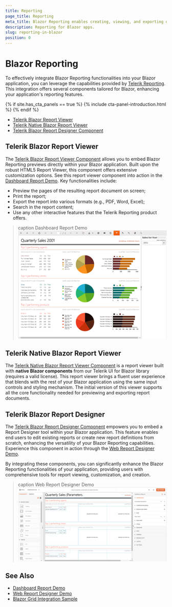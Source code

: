 ```yaml
---
title: Reporting
page_title: Reporting
meta_title: Blazor Reporting enables creating, viewing, and exporting dynamic reports in Blazor apps, combining .NET with web UI.
description: Reporting for Blazor apps.
slug: reporting-in-blazor
position: 0
---
```


# Blazor Reporting

To effectively integrate Blazor Reporting functionalities into your Blazor application, you can leverage the capabilities provided by [Telerik Reporting](https://www.telerik.com/products/reporting). This integration offers several components tailored for Blazor, enhancing your application's reporting features.

{% if site.has_cta_panels == true %}
{% include cta-panel-introduction.html %}
{% endif %}

* [Telerik Blazor Report Viewer](#telerik-blazor-report-viewer)
* [Telerik Native Blazor Report Viewer](#telerik-native-blazor-report-viewer)
* [Telerik Blazor Report Designer Component](#telerik-blazor-report-designer)

## Telerik Blazor Report Viewer

The [Telerik Blazor Report Viewer Component](https://docs.telerik.com/reporting/embedding-reports/display-reports-in-applications/web-application/blazor-report-viewer/overview) allows you to embed Blazor Reporting previews directly within your Blazor application. Built upon the robust HTML5 Report Viewer, this component offers extensive customization options. See this report viewer component into action in the [Dashboard Report Demo](https://demos.telerik.com/reporting/dashboard). Key functionalities include:

* Preview the pages of the resulting report document on screen;
* Print the report;
* Export the report into various formats (e.g., PDF, Word, Excel);
* Search in the report content;
* Use any other interactive features that the Telerik Reporting product offers.

>caption Dashboard Report Demo
![Blazor dashboard report demo](images/dashboard-report-demo.png)

## Telerik Native Blazor Report Viewer

The [Telerik Native Blazor Report Viewer Component](https://docs.telerik.com/reporting/embedding-reports/display-reports-in-applications/web-application/native-blazor-report-viewer/overview) is a report viewer built with **native Blazor components** from our Telerik UI for Blazor library (requires a valid license). This report viewer brings a fluent user experience that blends with the rest of your Blazor application using the same input controls and styling mechanism. The initial version of this viewer supports all the core functionality needed for previewing and exporting report documents.

## Telerik Blazor Report Designer

The [Telerik Blazor Report Designer Component](https://docs.telerik.com/reporting/how-to-blazor-web-report-designer) empowers you to embed a Report Designer tool within your Blazor application. This feature enables end users to edit existing reports or create new report definitions from scratch, enhancing the versatility of your Blazor Reporting capabilities. Experience this component in action through the [Web Report Designer Demo](https://demos.telerik.com/reporting/designer).

By integrating these components, you can significantly enhance the Blazor Reporting functionalities of your application, providing users with comprehensive tools for report viewing, customization, and creation.

>caption Web Report Designer Demo
![Blazor web report designer demo](images/web-report-designer-demo.png)


## See Also

* [Dashboard Report Demo](https://demos.telerik.com/reporting/dashboard)
* [Web Report Designer Demo](https://demos.telerik.com/reporting/designer)
* [Blazor Grid Integration Sample](https://demos.telerik.com/blazor-ui/reporting-integration/grid-report)
